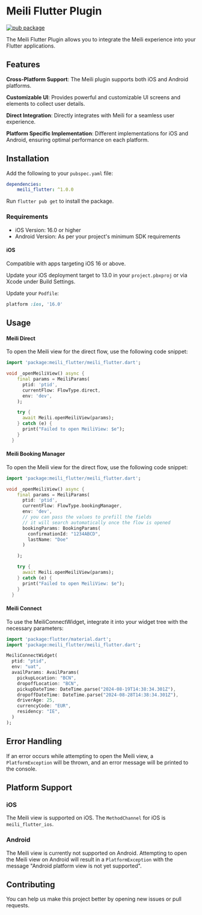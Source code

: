 # Meili Flutter Plugin

[![pub package](https://img.shields.io/pub/v/meili_flutter.svg)](https://pub.dev/packages/meili_flutter)

The Meili Flutter Plugin allows you to integrate the Meili experience into your Flutter applications.

## Features

**Cross-Platform Support**: The Meili plugin supports both iOS and Android platforms.

**Customizable UI**: Provides powerful and customizable UI screens and elements to collect user details.

**Direct Integration**: Directly integrates with Meili for a seamless user experience.

**Platform Specific Implementation**: Different implementations for iOS and Android, ensuring optimal performance on each platform.

## Installation

Add the following to your `pubspec.yaml` file:

```yaml
dependencies:
    meili_flutter: ^1.0.0
```

Run `flutter pub get` to install the package.

### Requirements

-   iOS Version: 16.0 or higher
-   Android Version: As per your project's minimum SDK requirements

#### iOS

Compatible with apps targeting iOS 16 or above.

Update your iOS deployment target to 13.0 in your `project.pbxproj` or via Xcode under Build Settings.

Update your `Podfile`:

```ruby
platform :ios, '16.0'
```

## Usage

#### Meili Direct

To open the Meili view for the direct flow, use the following code snippet:

```dart
import 'package:meili_flutter/meili_flutter.dart';

void _openMeiliView() async {
    final params = MeiliParams(
      ptid: 'ptid',
      currentFlow: FlowType.direct,
      env: 'dev',
    );

    try {
      await Meili.openMeiliView(params);
    } catch (e) {
      print("Failed to open MeiliView: $e");
    }
  }
```

#### Meili Booking Manager

To open the Meili view for the direct flow, use the following code snippet:

```dart
import 'package:meili_flutter/meili_flutter.dart';

void _openMeiliView() async {
    final params = MeiliParams(
      ptid: 'ptid',
      currentFlow: FlowType.bookingManager,
      env: 'dev',
      // you can pass the values to prefill the fields
      // it will search automatically once the flow is opened
      bookingParams: BookingParams(
        confirmationId: "1234ABCD",
        lastName: "Doe"
      )

    );

    try {
      await Meili.openMeiliView(params);
    } catch (e) {
      print("Failed to open MeiliView: $e");
    }
  }
```

#### Meili Connect

To use the MeiliConnectWidget, integrate it into your widget tree with the necessary parameters:

```dart
import 'package:flutter/material.dart';
import 'package:meili_flutter/meili_flutter.dart';

MeiliConnectWidget(
  ptid: "ptid",
  env: "uat",
  availParams: AvailParams(
    pickupLocation: "BCN",
    dropoffLocation: "BCN",
    pickupDateTime: DateTime.parse("2024-08-19T14:38:34.301Z"),
    dropoffDateTime: DateTime.parse("2024-08-28T14:38:34.301Z"),
    driverAge: 25,
    currencyCode: "EUR",
    residency: "IE",
  )
);
```

## Error Handling

If an error occurs while attempting to open the Meili view, a `PlatformException` will be thrown, and an error message will be printed to the console.

## Platform Support

### iOS

The Meili view is supported on iOS. The `MethodChannel` for iOS is `meili_flutter_ios`.

### Android

The Meili view is currently not supported on Android. Attempting to open the Meili view on Android will result in a `PlatformException` with the message "Android platform view is not yet supported".

## Contributing

You can help us make this project better by opening new issues or pull requests.
